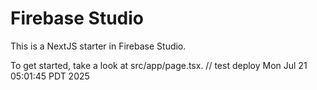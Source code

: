 # Firebase Studio

This is a NextJS starter in Firebase Studio.

To get started, take a look at src/app/page.tsx.
// test deploy Mon Jul 21 05:01:45 PDT 2025
